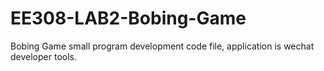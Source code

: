 # EE308-LAB2-Bobing-Game
Bobing Game small program development code file, application is wechat developer tools.
